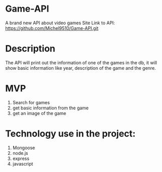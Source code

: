 # Game-API
A brand new API about video games
Site
Link to API: https://github.com/Michel9510/Game-API.git

# Description

The API will print out the information of one of the games in the db, it will show basic information like year, description of the game and the genre.

# MVP
1. Search for games
2. get basic information from the game
3. get an image of the game

# Technology use in the project:
1. Mongoose
2. node.js
3. express
4. javascript
